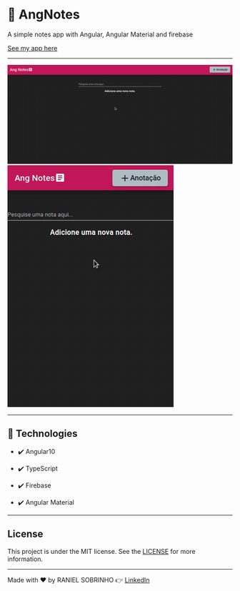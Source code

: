 # 📝 AngNotes

A simple notes app with Angular, Angular Material and firebase

[See my app here](https://angnotes-5dcfe.web.app/)

***

![Desktop app](./github/angnotes.gif)
![Mobile Version](./github/mobileang.gif)

***

## 🚀 Technologies

- ✔️ Angular10

- ✔️ TypeScript

- ✔️ Firebase

- ✔️ Angular Material

***

## License

This project is under the MIT license. See the [LICENSE](./LICENSE) for more information.

***

Made with ♥️ by RANIEL SOBRINHO 👉 [LinkedIn](https://www.linkedin.com/in/raniel-sobrinho-1b249514b/)

